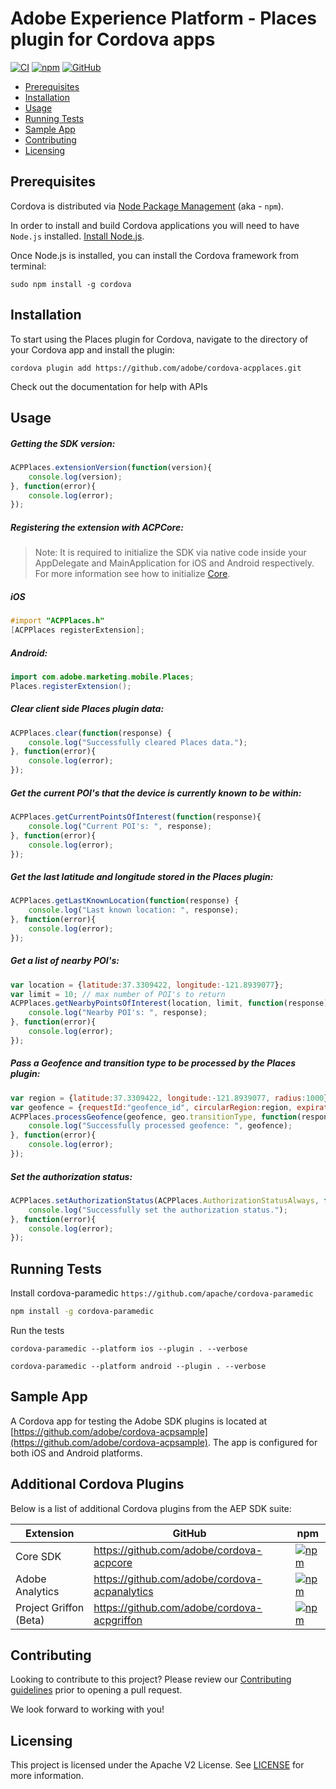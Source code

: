 
# Adobe Experience Platform - Places plugin for Cordova apps

[![CI](https://github.com/adobe/cordova-acpplaces/workflows/CI/badge.svg)](https://github.com/adobe/cordova-acpplaces/actions)
[![npm](https://img.shields.io/npm/v/@adobe/cordova-acpplaces)](https://www.npmjs.com/package/@adobe/cordova-acpplaces)
[![GitHub](https://img.shields.io/github/license/adobe/cordova-acpplaces)](https://github.com/adobe/cordova-acpplaces/blob/master/LICENSE)

- [Prerequisites](#prerequisites)  
- [Installation](#installation)
- [Usage](#usage)  
- [Running Tests](#running-tests)
- [Sample App](#sample-app)  
- [Contributing](#contributing)  
- [Licensing](#licensing)  

## Prerequisites  

Cordova is distributed via [Node Package Management](https://www.npmjs.com/) (aka - `npm`).  

In order to install and build Cordova applications you will need to have `Node.js` installed. [Install Node.js](https://nodejs.org/en/).  

Once Node.js is installed, you can install the Cordova framework from terminal:  

```  
sudo npm install -g cordova  
```

## Installation

To start using the Places plugin for Cordova, navigate to the directory of your Cordova app and install the plugin:
```
cordova plugin add https://github.com/adobe/cordova-acpplaces.git
```
Check out the documentation for help with APIs

## Usage

##### Getting the SDK version:
```js
ACPPlaces.extensionVersion(function(version){  
    console.log(version);
}, function(error){  
    console.log(error);  
});
```
##### Registering the extension with ACPCore:  

 > Note: It is required to initialize the SDK via native code inside your AppDelegate and MainApplication for iOS and Android respectively. For more information see how to initialize [Core](https://aep-sdks.gitbook.io/docs/getting-started/initialize-the-sdk).  
  
  ##### **iOS**  
```objective-c
#import "ACPPlaces.h"  
[ACPPlaces registerExtension];  
```
  ##### **Android:**  
```java
import com.adobe.marketing.mobile.Places;  
Places.registerExtension();
```
##### Clear client side Places plugin data:
```js
ACPPlaces.clear(function(response) {  
    console.log("Successfully cleared Places data.");
}, function(error){  
    console.log(error);  
});
```
##### Get the current POI's that the device is currently known to be within:
```js
ACPPlaces.getCurrentPointsOfInterest(function(response){  
    console.log("Current POI's: ", response);  
}, function(error){  
    console.log(error);  
});  
```
##### Get the last latitude and longitude stored in the Places plugin:
```js
ACPPlaces.getLastKnownLocation(function(response) {  
    console.log("Last known location: ", response);
}, function(error){  
    console.log(error);  
});
```
##### Get a list of nearby POI's:
```js
var location = {latitude:37.3309422, longitude:-121.8939077};
var limit = 10; // max number of POI's to return
ACPPlaces.getNearbyPointsOfInterest(location, limit, function(response){  
    console.log("Nearby POI's: ", response);  
}, function(error){  
    console.log(error);  
});
```
##### Pass a Geofence and transition type to be processed by the Places plugin:

```js
var region = {latitude:37.3309422, longitude:-121.8939077, radius:1000};
var geofence = {requestId:"geofence_id", circularRegion:region, expirationDuration:-1};
ACPPlaces.processGeofence(geofence, geo.transitionType, function(response) {  
    console.log("Successfully processed geofence: ", geofence); 
}, function(error){  
    console.log(error);  
});
```
##### Set the authorization status:
```js
ACPPlaces.setAuthorizationStatus(ACPPlaces.AuthorizationStatusAlways, function(response) {  
    console.log("Successfully set the authorization status."); 
}, function(error){  
    console.log(error);  
});
```

## Running Tests
Install cordova-paramedic `https://github.com/apache/cordova-paramedic`
```bash
npm install -g cordova-paramedic
```

Run the tests
```
cordova-paramedic --platform ios --plugin . --verbose
```
```
cordova-paramedic --platform android --plugin . --verbose
```

## Sample App

A Cordova app for testing the Adobe SDK plugins is located at [https://github.com/adobe/cordova-acpsample](https://github.com/adobe/cordova-acpsample). The app is configured for both iOS and Android platforms.  

## Additional Cordova Plugins

Below is a list of additional Cordova plugins from the AEP SDK suite:

| Extension | GitHub | npm |
|-----------|--------|-----|
| Core SDK | https://github.com/adobe/cordova-acpcore | [![npm](https://img.shields.io/npm/v/@adobe/cordova-acpcore)](https://www.npmjs.com/package/@adobe/cordova-acpcore)
| Adobe Analytics | https://github.com/adobe/cordova-acpanalytics | [![npm](https://img.shields.io/npm/v/@adobe/cordova-acpanalytics)](https://www.npmjs.com/package/@adobe/cordova-acpanalytics)
| Project Griffon (Beta) | https://github.com/adobe/cordova-acpgriffon | [![npm](https://img.shields.io/npm/v/@adobe/cordova-acpgriffon)](https://www.npmjs.com/package/@adobe/cordova-acpgriffon)

## Contributing
Looking to contribute to this project? Please review our [Contributing guidelines](.github/CONTRIBUTING.md) prior to opening a pull request.

We look forward to working with you!

## Licensing  
This project is licensed under the Apache V2 License. See [LICENSE](LICENSE) for more information.
